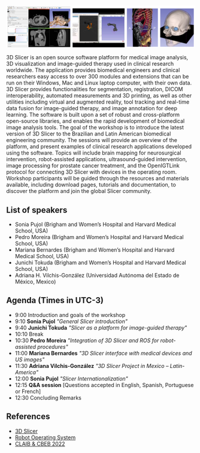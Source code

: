 
![image](3dslicer.png)

3D Slicer is an open source software platform for medical image analysis, 3D visualization and image-guided therapy used in clinical research worldwide. The application provides biomedical engineers and clinical researchers easy access to over 300 modules and extensions that can be run on their Windows, Mac and Linux laptop computer, with their own data. 3D Slicer provides functionalities for segmentation, registration, DICOM interoperability, automated measurements and 3D printing, as well as other utilities including virtual and augmented reality, tool tracking and real-time data fusion for image-guided therapy, and image annotation for deep learning. The software is built upon a set of robust and cross-platform open-source libraries, and enables the rapid development of biomedical image analysis tools. The goal of the workshop is to introduce the latest version of 3D Slicer to the Brazilian and Latin American biomedical engineering community. The sessions will provide an overview of the platform, and present examples of clinical research applications developed using the software. Topics will include brain mapping for neurosurgical intervention, robot-assisted applications, ultrasound-guided intervention, image processing for prostate cancer treatment, and the OpenIGTLink protocol for connecting 3D Slicer with devices in the operating room. Workshop participants will be guided through the resources and materials available, including download pages, tutorials and documentation, to discover the platform and join the global Slicer community.

## List of speakers
* Sonia Pujol (Brigham and Women’s Hospital and Harvard Medical School, USA)
* Pedro Moreira (Brigham and Women’s Hospital and Harvard Medical School, USA)
* Mariana Bernardes (Brigham and Women’s Hospital and Harvard Medical School, USA)
* Junichi Tokuda (Brigham and Women’s Hospital and Harvard Medical School, USA)
* Adriana H. Vilchis-González (Universidad Autónoma del Estado de México, Mexico)

## Agenda (Times in UTC-3)

* 9:00  Introduction and goals of the workshop
* 9:10  **Sonia Pujol** *"General Slicer introduction"*
* 9:40  **Junichi Tokuda** *"Slicer as a platform for image-guided therapy"*
* 10:10 Break
* 10:30 **Pedro Moreira** *"Integration of 3D Slicer and ROS for robot-assisted procedures"*
* 11:00 **Mariana Bernardes** *"3D Slicer interface with medical devices and US images"*
* 11:30 **Adriana Vilchis-González** *"3D Slicer Project in Mexico – Latin-America"*
* 12:00 **Sonia Pujol** *"Slicer Internationalization"*
* 12:15 **Q&A session** [Questions accepted in English, Spanish, Portuguese or French]
* 12:30 Concluding Remarks


## References
- [3D Slicer](https://www.slicer.org/)
- [Robot Operating System](http://www.ros.org/)
- [CLAIB & CBEB 2022](https://www.cbeb.org.br/en/)

